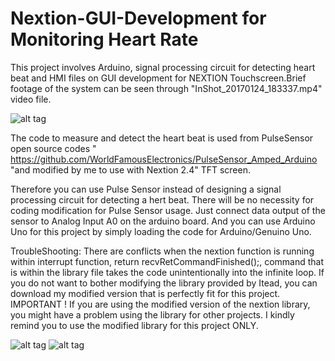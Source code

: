 # Nextion-GUI-Development for Monitoring Heart Rate
This project involves Arduino, signal processing circuit for detecting heart beat and HMI files on GUI development for NEXTION Touchscreen.Brief footage of the system can be seen through "InShot_20170124_183337.mp4" video file.

![alt tag](https://cloud.githubusercontent.com/assets/24646925/22704386/31e5596c-ed70-11e6-9c58-29cdd0d2ecbb.jpg)

The code to measure and detect the heart beat is used from PulseSensor open source codes " https://github.com/WorldFamousElectronics/PulseSensor_Amped_Arduino "and modified by me to use with Nextion 2.4" TFT screen.

Therefore you can use Pulse Sensor instead of designing a signal processing circuit for detecting a hert beat. There will be no necessity for coding modification for Pulse Sensor usage. Just connect data output of the sensor to Analog Input A0 on the arduino board. And you can use Arduino Uno for this project by simply loading the code for Arduino/Genuino Uno.

TroubleShooting:
  There are conflicts when the nextion function is running within interrupt function, return recvRetCommandFinished();, command that is within the library file takes the code unintentionally into the infinite loop. If you do not want to bother modifying the library provided by Itead, you can download my modified version that is perfectly fit for this project. 
IMPORTANT ! If you are using the modified version of the nextion library, you might have a problem using the library for other projects. I kindly remind you to use the modified library for this project ONLY. 
  
![alt tag](https://cloud.githubusercontent.com/assets/24646925/22704387/31e6c6bc-ed70-11e6-89fe-2409d0aa656e.jpg)
![alt tag](https://cloud.githubusercontent.com/assets/24646925/22704388/31e78444-ed70-11e6-9f57-93812b3dbd50.jpg)
